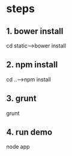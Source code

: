 <h1>steps</h1>
<h2>1. bower install</h2>
<p>cd static-->bower install</p>
<h2>2. npm install</h2>
<p>cd ..-->npm install</p>
<h2>3. grunt</h2>
<p>grunt</p>
<h2>4. run demo</h2>
<p>node app</p>